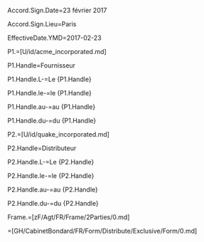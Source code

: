 Accord.Sign.Date=23 février 2017

Accord.Sign.Lieu=Paris

EffectiveDate.YMD=2017-02-23

P1.=[U/id/acme_incorporated.md]

P1.Handle=Fournisseur

P1.Handle.L-=Le {P1.Handle}

P1.Handle.le-=le {P1.Handle}

P1.Handle.au-=au {P1.Handle}

P1.Handle.du-=du {P1.Handle}

P2.=[U/id/quake_incorporated.md]

P2.Handle=Distributeur

P2.Handle.L-=Le {P2.Handle}

P2.Handle.le-=le {P2.Handle}

P2.Handle.au-=au {P2.Handle}

P2.Handle.du-=du {P2.Handle}

Frame.=[zF/Agt/FR/Frame/2Parties/0.md]

=[GH/CabinetBondard/FR/Form/Distribute/Exclusive/Form/0.md]